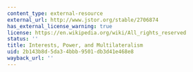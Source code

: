```yaml
---
content_type: external-resource
external_url: http://www.jstor.org/stable/2706874
has_external_license_warning: true
license: https://en.wikipedia.org/wiki/All_rights_reserved
status: ''
title: Interests, Power, and Multilateralism
uid: 2b143b8d-5da3-4bbb-9501-db3d41e468e8
wayback_url: ''
---
```

